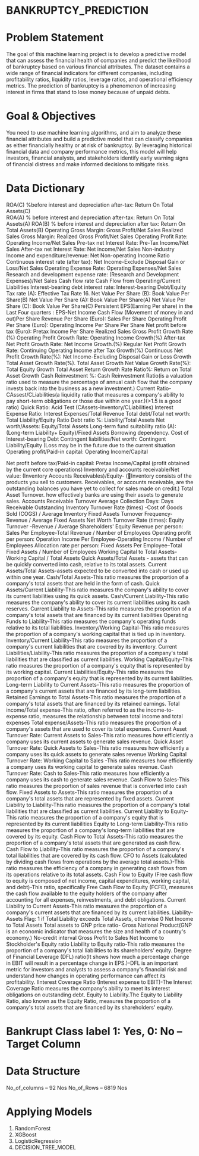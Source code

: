 # BANKRUPTCY_PREDICTION
# Problem Statement
The goal of this machine learning project is to develop a predictive model that can assess the financial health of companies and predict the likelihood of bankruptcy based on various financial attributes. The dataset contains a wide range of financial indicators for different companies, including profitability ratios, liquidity ratios, leverage ratios, and operational efficiency metrics. The prediction of bankruptcy is a phenomenon of increasing interest in firms that stand to lose money because of unpaid debts.
# Goal & Objectives
You need to use machine learning algorithms, and aim to analyze these financial attributes and build a predictive model that can classify companies as either financially healthy or at risk of bankruptcy. By leveraging historical financial data and company performance metrics, this model will help investors, financial analysts, and stakeholders identify early warning signs of financial distress and make informed decisions to mitigate risks.
# Data Dictionary
ROA(C) %before interest and depreciation after-tax: Return On Total Assets(C)  
ROA(A) % before interest and depreciation after-tax: Return On Total Assets(A)
ROA(B) % before interest and depreciation after tax: Return On Total Assets(B)
Operating Gross Margin: Gross Profit/Net Sales
Realized Sales Gross Margin: Realized Gross Profit/Net Sales
Operating Profit Rate: Operating Income/Net Sales
Pre-tax net Interest Rate: Pre-Tax Income/Net Sales 
After-tax net Interest Rate: Net income/Net Sales
Non-industry Income and expenditure/revenue: Net Non-operating Income Ratio
Continuous interest rate (after tax): Net Income-Exclude Disposal Gain or Loss/Net Sales
Operating Expense Rate: Operating Expenses/Net Sales
Research and development expense rate: (Research and Development Expenses)/Net Sales
Cash flow rate Cash Flow from Operating/Current Liabilities
Interest-bearing debt interest rate: Interest-bearing Debt/Equity
Tax rate (A): Effective Tax Rate
16. Net Value Per Share (B): Book Value Per Share(B)
Net Value Per Share (A): Book Value Per Share(A)
Net Value Per Share (C): Book Value Per Share(C)
Persistent EPS(Earning Per share) in the Last Four quarters : EPS-Net Income
Cash Flow (Movement of money in and out)Per Share
Revenue Per Share (Euro): Sales Per Share
Operating Profit Per Share (Euro): Operating Income Per Share 
Per Share Net profit before tax (Euro): Pretax Income Per Share
Realized Sales Gross Profit Growth Rate (%)
Operating Profit Growth Rate: Operating Income Growth(%)
After-tax Net Profit Growth Rate: Net Income Growth.(%)
Regular Net Profit Growth Rate: Continuing Operating Income after Tax Growth(%)
Continuous Net Profit Growth Rate(%): Net Income-Excluding Disposal Gain or Loss Growth
Total Asset Growth Rate(%). Total Asset Growth
Net Value Growth Rate(%): Total Equity Growth 
Total Asset Return Growth Rate Ratio%: Return on Total Asset Growth
Cash Reinvestment %: Cash Reinvestment Ratio(is a valuation ratio used to measure the  percentage of annual cash flow that the company invests back into the business as a new investment.)
Current Ratio- CAssest/CLiabilities(a liquidity ratio that measures a company's ability to pay short-term obligations or those due within one year.)(>1.5 is a good ratio)
Quick Ratio: Acid Test (CAssets-Inventory/CLiabilities)
Interest Expense Ratio: Interest Expenses/Total Revenue
Total debt/Total net worth: Total Liability/Equity Ratio
Debt ratio %: Liability/Total Assets
Net worth/Assets: Equity/Total Assets
Long-term fund suitability ratio (A): (Long-term Liability+ Equity)/Fixed Assets
Borrowing dependency. Cost of Interest-bearing Debt
Contingent liabilities/Net worth: Contingent Liability/Equity (Loss may be in the future due to the current situation
Operating profit/Paid-in capital: Operating Income/Capital 

Net profit before tax/Paid-in capital: Pretax Income/Capital (profit obtained by the current core operations)
Inventory and accounts receivable/Net value: (Inventory Accounts Receivables)/Equity- (Inventory consists of the products you sell to customers. Receivables, or accounts receivable, are the outstanding balances you have yet to collect for sales made on credit.)
Total Asset Turnover. how effectively banks are using their assets to generate sales.
Accounts Receivable Turnover
Average Collection Days: Days Receivable Outstanding
Inventory Turnover Rate (times) -Cost of Goods Sold (COGS) / Average Inventory
Fixed Assets Turnover Frequency-Revenue / Average Fixed Assets
Net Worth Turnover Rate (times): Equity Turnover -Revenue / Average Shareholders' Equity
Revenue per person: Sales Per Employee-Total Revenue / Number of Employees
Operating profit per person: Operation Income Per Employee-Operating Income / Number of Employees
Allocation rate per person: Fixed Assets Per Employee–Total Fixed Assets / Number of Employees
Working Capital to Total Assets-Working Capital / Total Assets
Quick Assets/Total Assets - assets that can be quickly converted into cash, relative to its total assets.
Current Assets/Total Assets-assets expected to be converted into cash or used up within one year.
Cash/Total Assets-This ratio measures the proportion of a company's total assets that are held in the form of cash.
Quick Assets/Current Liability-This ratio measures the company's ability to cover its current liabilities using its quick assets.
Cash/Current Liability-This ratio measures the company's ability to cover its current liabilities using its cash reserves.
Current Liability to Assets-This ratio measures the proportion of a company's total assets that are financed by its current liabilities
Operating Funds to Liability-This ratio measures the company's operating funds relative to its total liabilities.
Inventory/Working Capital-This ratio measures the proportion of a company's working capital that is tied up in inventory.
Inventory/Current Liability-This ratio measures the proportion of a company's current liabilities that are covered by its inventory.
Current Liabilities/Liability-This ratio measures the proportion of a company's total liabilities that are classified as current liabilities.
Working Capital/Equity-This ratio measures the proportion of a company's equity that is represented by its working capital.
Current Liabilities/Equity-This ratio measures the proportion of a company's equity that is represented by its current liabilities.
Long-term Liability to Current Assets-This ratio measures the proportion of a company's current assets that are financed by its long-term liabilities.
Retained Earnings to Total Assets-This ratio measures the proportion of a company's total assets that are financed by its retained earnings.
Total income/Total expense-This ratio, often referred to as the income-to-expense ratio, measures the relationship between total income and total expenses
Total expense/Assets-This ratio measures the proportion of a company's assets that are used to cover its total expenses.
Current Asset Turnover Rate: Current Assets to Sales-This ratio measures how efficiently a company uses its current assets to generate sales revenue.
Quick Asset Turnover Rate: Quick Assets to Sales-This ratio measures how efficiently a company uses its quick assets to generate sales revenue
Working Capital Turnover Rate: Working Capital to Sales -This ratio measures how efficiently a company uses its working capital to generate sales revenue.
Cash Turnover Rate: Cash to Sales-This ratio measures how efficiently a company uses its cash to generate sales revenue.
Cash Flow to Sales-This ratio measures the proportion of sales revenue that is converted into cash flow.
Fixed Assets to Assets-This ratio measures the proportion of a company's total assets that are represented by fixed assets.
Current Liability to Liability-This ratio measures the proportion of a company's total liabilities that are classified as current liabilities.
Current Liability to Equity-This ratio measures the proportion of a company's equity that is represented by its current liabilities
Equity to Long-term Liability-This ratio measures the proportion of a company's long-term liabilities that are covered by its equity.
Cash Flow to Total Assets-This ratio measures the proportion of a company's total assets that are generated as cash flow.
Cash Flow to Liability-This ratio measures the proportion of a company's total liabilities that are covered by its cash flow.
CFO to Assets (calculated by dividing cash flows from operations by the average total assets.)-This ratio measures the efficiency of a company in generating cash flows from its operations relative to its total assets.
Cash Flow to Equity (Free cash flow to equity is composed of net income, capital expenditures, working capital, and debt)-This ratio, specifically Free Cash Flow to Equity (FCFE), measures the cash flow available to the equity holders of the company after accounting for all expenses, reinvestments, and debt obligations.
Current Liability to Current Assets-This ratio measures the proportion of a company's current assets that are financed by its current liabilities.
Liability-Assets Flag: 1 if Total Liability exceeds Total Assets, otherwise 0
Net Income to Total Assets
Total assets to GNP price ratio- Gross National Product(GNP is an economic indicator that measures the size and health of a country's economy.)
No-credit interval
Gross Profit to Sales
Net Income to Stockholder's Equity ratio
Liability to Equity ratio-This ratio measures the proportion of a company's total liabilities to its shareholders' equity.
Degree of Financial Leverage (DFL) ratio(It shows how much a percentage change in EBIT will result in a percentage change in EPS.)-DFL is an important metric for investors and analysts to assess a company's financial risk and understand how changes in operating performance can affect its profitability.
IInterest Coverage Ratio (Interest expense to EBIT)-The Interest Coverage Ratio measures the company's ability to meet its interest obligations on outstanding debt.
Equity to Liability.The Equity to Liability Ratio, also known as the Equity Ratio, measures the proportion of a company's total assets that are financed by its shareholders' equity.
# Bankrupt Class label 1: Yes, 0: No – Target Column

# Data Structure
No_of_columns – 92 Nos
No_of_Rows – 6819 Nos

# Applying Models
1) RandomForest
2) XGBoost
3) LogisticRegression
4) DECISION_TREE_MODEL










